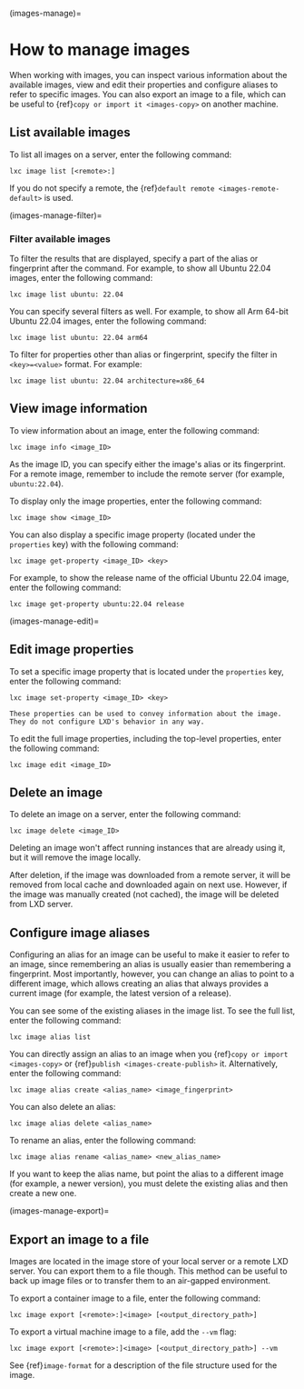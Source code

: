 (images-manage)=
# How to manage images

When working with images, you can inspect various information about the available images, view and edit their properties and configure aliases to refer to specific images.
You can also export an image to a file, which can be useful to {ref}`copy or import it <images-copy>` on another machine.

## List available images

To list all images on a server, enter the following command:

    lxc image list [<remote>:]

If you do not specify a remote, the {ref}`default remote <images-remote-default>` is used.

(images-manage-filter)=
### Filter available images

To filter the results that are displayed, specify a part of the alias or fingerprint after the command.
For example, to show all Ubuntu 22.04 images, enter the following command:

    lxc image list ubuntu: 22.04

You can specify several filters as well.
For example, to show all Arm 64-bit Ubuntu 22.04 images, enter the following command:

    lxc image list ubuntu: 22.04 arm64

To filter for properties other than alias or fingerprint, specify the filter in `<key>=<value>` format.
For example:

    lxc image list ubuntu: 22.04 architecture=x86_64

## View image information

To view information about an image, enter the following command:

    lxc image info <image_ID>

As the image ID, you can specify either the image's alias or its fingerprint.
For a remote image, remember to include the remote server (for example, `ubuntu:22.04`).

To display only the image properties, enter the following command:

    lxc image show <image_ID>

You can also display a specific image property (located under the `properties` key) with the following command:

    lxc image get-property <image_ID> <key>

For example, to show the release name of the official Ubuntu 22.04 image, enter the following command:

    lxc image get-property ubuntu:22.04 release

(images-manage-edit)=
## Edit image properties

To set a specific image property that is located under the `properties` key, enter the following command:

    lxc image set-property <image_ID> <key>

```{note}
These properties can be used to convey information about the image.
They do not configure LXD's behavior in any way.
```

To edit the full image properties, including the top-level properties, enter the following command:

    lxc image edit <image_ID>

## Delete an image
To delete an image on a server, enter the following command:

    lxc image delete <image_ID>

Deleting an image won't affect running instances that are already using it, but it will remove the image locally.

After deletion, if the image was downloaded from a remote server, it will be removed from local cache and downloaded again on next use.
However, if the image was manually created (not cached), the image will be deleted from LXD server.

## Configure image aliases

Configuring an alias for an image can be useful to make it easier to refer to an image, since remembering an alias is usually easier than remembering a fingerprint.
Most importantly, however, you can change an alias to point to a different image, which allows creating an alias that always provides a current image (for example, the latest version of a release).

You can see some of the existing aliases in the image list.
To see the full list, enter the following command:

    lxc image alias list

You can directly assign an alias to an image when you {ref}`copy or import <images-copy>` or {ref}`publish <images-create-publish>` it.
Alternatively, enter the following command:

    lxc image alias create <alias_name> <image_fingerprint>

You can also delete an alias:

    lxc image alias delete <alias_name>

To rename an alias, enter the following command:

    lxc image alias rename <alias_name> <new_alias_name>

If you want to keep the alias name, but point the alias to a different image (for example, a newer version), you must delete the existing alias and then create a new one.

(images-manage-export)=
## Export an image to a file

Images are located in the image store of your local server or a remote LXD server.
You can export them to a file though.
This method can be useful to back up image files or to transfer them to an air-gapped environment.

To export a container image to a file, enter the following command:

    lxc image export [<remote>:]<image> [<output_directory_path>]

To export a virtual machine image to a file, add the `--vm` flag:

    lxc image export [<remote>:]<image> [<output_directory_path>] --vm

See {ref}`image-format` for a description of the file structure used for the image.
